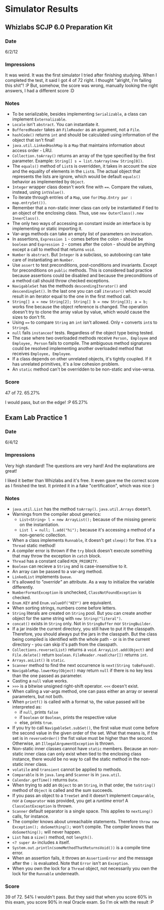 Simulator Results
=================

Whizlabs SCJP 6.0 Preparation Kit
---------------------------------

### Date

6/2/12

### Impressions

It was weird. It was the first simulator I tried after finishing studying. When I completed the test, it said I got 4 of 72 right. I thought "alright, I'm failing this shit"! :P
But, somehow, the score was wrong, manually looking the right answers, I had a different score :D

### Notes

* To be serializable, besides implementing `Serializable`, a class can implement `Externalizable`.
* `Locale` isn't `abstract`. You can instantiate it.
* `BufferedReader` takes an `FileReader` as an argument, not a `File`.
* `hashCode()` returns `int` and should be calculated using information of the object that isn't final!
* `java.util.LinkedHashMap` is a `Map` that maintains information about access order - LRU.
* `Collection.toArray()` returns an array of the type specified by the first parameter. Example: `String[] s = list.toArray(new String[0])`.
* The `equals()` method of `List`s is overridden, it takes in account the size and the equality of elements in the `List`s. The actual object that represents the lists are ignore, which would be default `equals()` behavior as implemented by `Object`.
* `Integer` wrapper class doesn't work fine with `==`. Compare the values, instead, using `intValue()`.
* To iterate through entries of a `Map`, use `for(Map.Entry par : map.entrySet())`.
* Remember that a non-static inner class can only be instantiated if tied to an object of the enclosing class. Thus, use `new OuterClass().new InnerClass()`.
* The only two ways of accessing an constant inside an interface is by implementing or static importing it.
* Var-args methods can take an empty list of parameters on invocation.
* In assertions, `Expression 1` - comes before the colon - should be `boolean` and `Expression 2` - comes after the colon - should be anything except a call to method that returns `void`.
* `Number` is `abstract`. But `Integer` is a subclass, so autoboxing can take care of instantiating an `Number`.
* Use `assert` to test preconditions, post-conditions and invariants. Except for preconditions on `public` methods. This is considered bad practice because assertions could be disabled and because the preconditions of a method call should throw checked exceptions.
* `NavigableSet` has the methods `descendingIterator()` and `descendingSet()`. In the last one you can call `iterator()` which would result in an iterator equal to the one in the first method call.
* `String[] a = new String[2]; String[] b = new String[3]; a = b;` works fine because the object reference is changed. The operation doesn't try to clone the array value by value, which would cause the sizes to don't fit.
* Using `==` to compare `String` an `int` isn't allowed. Only `+` converts `int`s to `String`s.
* `null` fails `instanceof` tests. Regardless of the object type being tested.
* The case where two overloaded methods receive `Person, Employee` and `Employee, Person` fails to compile. The ambiguous method signatures could be resolved implementing another overloaded method that receives `Employee, Employee`.
* If a class depends on other unrelated objects, it's tightly coupled. If it has unrelated primitives, it's a low cohesion problem.
* An `static` method can't be overridden to be non-static and vise-versa.

### Score

47 of 72. 65.27%

I would pass, but on the edge! :P 65.27%

Exam Lab Practice 1
----------------------

### Date

6/4/12

### Impressions

Very high standard! The questions are very hard! And the explanations are great!

I liked it better than Whizlabs and it's free. It even gave me the correct score as I finished the test. It printed it in a fake "certification", which was nice :)

### Notes

* `java.util.List` has the method `toArray()`. `java.util.Arrays` doesn't.
* Warnings from the compiler about generics:
    - `List<String> l = new ArrayList();` because of the missing generic on the instantiation.
    - `List l = null; l.add("hi");` because it's accessing a method of a non-generic collection.
* When a class implements `Runnable`, it doesn't get `sleep()` for free. It's a `Thread` static method!
* A compiler error is thrown if the `try` block doesn't execute something that may throw the exception in `catch` block.
* `Thread` has a constant called `MIN_PRIORITY`.
* `Boolean` can recieve a `String` and is case-insensitive to it.
* An array can be passed to a var-arg method.
* `LinkedList` implements `Queue`.
* It's allowed to _"override"_ an attribute. As a way to initialize the variable differently.
* `NumberFormatException` is unchecked, `ClassNotFoundException` is checked.
* `Enum.KEY` and `Enum.valueOf("KEY")` are equivalent.
* When sorting strings, numbers come before letters.
* `String` literals are created on `String` pool. But you can create another object for the same string with `new String("literal")`.
* `concat()` exists in `String` only. Not in `StringBuffer` nor `StringBuilder`.
* If a jar inside the current directory, you still have to put it the classpath. Therefore, you should always put the jars in the classpath. But the class being compiled is identified with the whole path - or is in the current directory - you can skip it's path from the classpath.
* `Collections.reverse(List)` returns a `void`. `ArrayList.add(Object)` and `File.delete()` return `boolean`. `FileReader.read(char[])` returns `int`.
* `Arrays.asList()` is `static`.
* `Scanner` method to find the next occurrence is `next(String toBeFound)`.
* `NavigableMap.lowerKey(Object)` may return `null` if there is no key less than the one passed as parameter.
* Casting a `null` value works.
* `>>>` is a bitwise unsigned right-shift operator. `<<<` doesn't exist.
* When calling a var-args method, one can pass either an array or several parameters, but not both.
* When `printf()` is called with a format `%b`, the value passed will be interpreted as:
    - if `null`, prints `false`
    - if `boolean` or `Boolean`, prints the respective value
    - else, prints `true`.
* If you try to call `NavigableSet.subSet()`, the first value must come before the second value in the given order of the set. What that means is, if the set is in `reverseOrder()` the fist value must be higher than the second. Otherwise, an `IllegalArgumentException` is thrown.
* Non-static inner classes cannot have `static` members. Because an non-static inner class can only exist when tied to the enclosing class instance, there would be no way to call the static method in the non-static inner class.
* `volatile` and `transient` cannot be applied to methods.
* `Comparable` is in `java.lang` and `Scanner` is in `java.util`.
* `Calendar.getTime()` returns `Date`.
* When trying to add an `Object` to an `String`, in that order, the `toString()` method of `Object` is called and the sum succeeds.
* If you pass an object to a `TreeSet` and it doesn't implement `Comparable`, nor a `Comparator` was provided, you get a _runtime_ error! A `ClassCastException` is thrown.
* `Scanner` default separator is a single space. This applies to `nextLong()` calls, for instance.
* The compiler knows about unreachable statements. Therefore `throw new Exception(); doSomething();` won't compile. The compiler knows that `doSomething();` will never happen.
* `List` has a `size()` method, not `length()`.
* `<? super A>` includes `A` itself.
* `System.out.println(someMethodThatReturnsVoid())` is a compile time error.
* When an assertion fails, it throws an `AssertionError` and the message after the `:` is evaluated. Note that `Error` isn't an `Exception`.
* When you own the lock for a `Thread` object, not necessarily you own the lock for the `Runnable` underneath.

### Score

39 of 72. 54% I wouldn't pass. But they said that when you score 60% in this exam, you score 90% in real Oracle exam. So I'm ok with the result :P
